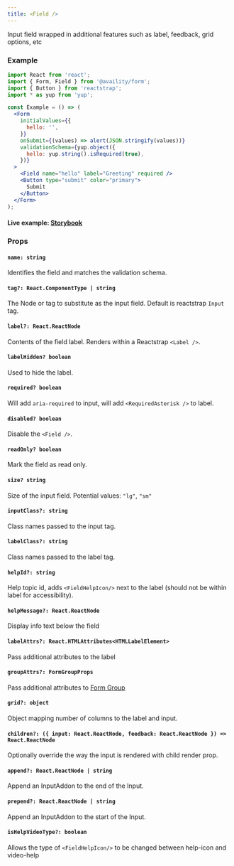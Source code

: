 ```yaml
---
title: <Field />
---
```


Input field wrapped in additional features such as label, feedback, grid options, etc

### Example

```jsx
import React from 'react';
import { Form, Field } from '@availity/form';
import { Button } from 'reactstrap';
import * as yup from 'yup';

const Example = () => (
  <Form
    initialValues={{
      hello: '',
    }}
    onSubmit={(values) => alert(JSON.stringify(values))}
    validationSchema={yup.object({
      hello: yup.string().isRequired(true),
    })}
  >
    <Field name="hello" label="Greeting" required />
    <Button type="submit" color="primary">
      Submit
    </Button>
  </Form>
);
```

#### Live example: [Storybook](https://availity.github.io/availity-react/storybook/?path=/docs/form-components-form-field--docs)

### Props

#### `name: string`

Identifies the field and matches the validation schema.

#### `tag?: React.ComponentType | string`

The Node or tag to substitute as the input field. Default is reactstrap `Input` tag.

#### `label?: React.ReactNode`

Contents of the field label. Renders within a Reactstrap `<Label />`.

#### `labelHidden? boolean`

Used to hide the label.

#### `required? boolean`

Will add `aria-required` to input, will add `<RequiredAsterisk />` to label.

#### `disabled? boolean`

Disable the `<Field />`.

#### `readOnly? boolean`

Mark the field as read only.

#### `size? string`

Size of the input field. Potential values: `"lg"`, `"sm"`

#### `inputClass?: string`

Class names passed to the input tag.

#### `labelClass?: string`

Class names passed to the label tag.

#### `helpId?: string`

Help topic id, adds `<FieldHelpIcon/>` next to the label (should not be within label for accessibility).

#### `helpMessage?: React.ReactNode`

Display info text below the field

#### `labelAttrs?: React.HTMLAttributes<HTMLLabelElement>`

Pass additional attributes to the label

#### `groupAttrs?: FormGroupProps`

Pass additional attributes to [Form Group](/form/components/form-group/#props)

#### `grid?: object`

Object mapping number of columns to the label and input.

#### `children?: ({ input: React.ReactNode, feedback: React.ReactNode }) => React.ReactNode`

Optionally override the way the input is rendered with child render prop.

#### `append?: React.ReactNode | string`

Append an InputAddon to the end of the Input.

#### `prepend?: React.ReactNode | string`

Append an InputAddon to the start of the Input.

#### `isHelpVideoType?: boolean`

Allows the type of `<FieldHelpIcon/>` to be changed between help-icon and video-help
